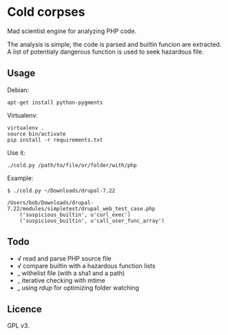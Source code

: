 Cold corpses
============

Mad scientist engine for analyzing PHP code.

The analysis is simple, the code is parsed and builtin funcion are extracted.
A list of potentialy dangerous function is used to seek hazardous file.

Usage
-----

Debian:

    apt-get install python-pygments

Virtualenv:

    virtualenv .
    source bin/activate
    pip install -r requirements.txt

Use it:

    ./cold.py /path/to/file/or/folder/with/php

Example:

    $ ./cold.py ~/Downloads/drupal-7.22

    /Users/bob/Downloads/drupal-7.22/modules/simpletest/drupal_web_test_case.php
        ('suspicious_builtin', u'curl_exec')
        ('suspicious_builtin', u'call_user_func_array')

Todo
----

 * √ read and parse PHP source file
 * √ compare builtin with a hazardous function lists
 * _ withelist file (with a sha1 and a path)
 * _ iterative checking with mtime
 * _ using *rdup* for optimizing folder watching

Licence
-------
GPL v3.
